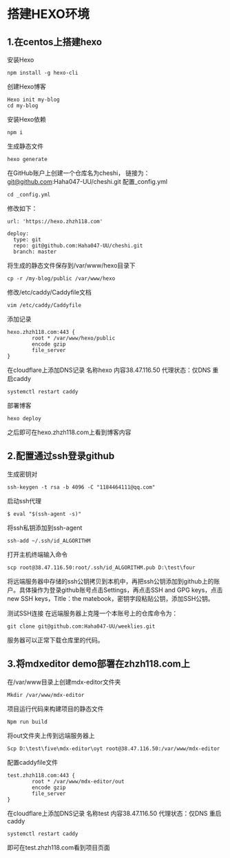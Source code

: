 # 搭建HEXO环境
## 1.在centos上搭建hexo
安装Hexo
```
npm install -g hexo-cli
```
创建Hexo博客
```
Hexo init my-blog
cd my-blog
```
安装Hexo依赖
```
npm i
```
生成静态文件
```
hexo generate
```
在GitHub账户上创建一个仓库名为cheshi，
链接为：git@github.com:Haha047-UU/cheshi.git
配置_config.yml
```
cd _config.yml
```
修改如下：
```
url: 'https://hexo.zhzh118.com'

deploy:
  type: git
  repo: git@github.com:Haha047-UU/cheshi.git
  branch: master
```
将生成的静态文件保存到/var/www/hexo目录下
```
cp -r /my-blog/public /var/www/hexo
```
修改/etc/caddy/Caddyfile文档
```
vim /etc/caddy/Caddyfile
```
添加记录
```
hexo.zhzh118.com:443 {
        root * /var/www/hexo/public
        encode gzip
        file_server
}
```
在cloudflare上添加DNS记录
名称hexo  内容38.47.116.50  代理状态：仅DNS
重启caddy
```
systemctl restart caddy
```
部署博客
```
hexo deploy
```
之后即可在hexo.zhzh118.com上看到博客内容



## 2.配置通过ssh登录github
生成密钥对
```
ssh-keygen -t rsa -b 4096 -C "1184464111@qq.com"
```
启动ssh代理
```
$ eval "$(ssh-agent -s)"
```
将ssh私钥添加到ssh-agent
```
ssh-add ~/.ssh/id_ALGORITHM
```
打开主机终端输入命令
```
scp root@38.47.116.50:root/.ssh/id_ALGORITHM.pub D:\test\four
```
将远端服务器中存储的ssh公钥拷贝到本机中，再把ssh公钥添加到github上的账户。具体操作为登录github账号点击Settings，再点击SSH and GPG keys，点击new SSH keys，Title：the matebook，密钥字段粘贴公钥，添加SSH公钥。

测试SSH连接
在远端服务器上克隆一个本账号上的仓库命令为：
```
git clone git@github.com:Haha047-UU/weeklies.git
```
服务器可以正常下载仓库里的代码。

## 3.将mdxeditor demo部署在zhzh118.com上
在/var/www目录上创建mdx-editor文件夹
```
Mkdir /var/www/mdx-editor
```
项目运行代码来构建项目的静态文件
```
Npm run build
```
将out文件夹上传到远端服务器上
```
Scp D:\test\five\mdx-editor\oyt root@38.47.116.50:/var/www/mdx-editor
```
配置caddyfile文件
```
test.zhzh118.com:443 {
        root * /var/www/mdx-editor/out
        encode gzip
        file_server
}
```
在cloudflare上添加DNS记录
名称test  内容38.47.116.50  代理状态：仅DNS
重启caddy
```
systemctl restart caddy
```
即可在test.zhzh118.com看到项目页面